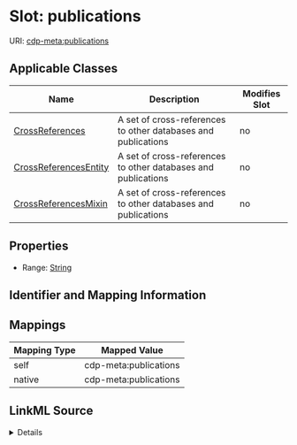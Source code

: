 

# Slot: publications

URI: [cdp-meta:publications](metadatapublications)



<!-- no inheritance hierarchy -->





## Applicable Classes

| Name | Description | Modifies Slot |
| --- | --- | --- |
| [CrossReferences](CrossReferences.md) | A set of cross-references to other databases and publications |  no  |
| [CrossReferencesEntity](CrossReferencesEntity.md) | A set of cross-references to other databases and publications |  no  |
| [CrossReferencesMixin](CrossReferencesMixin.md) | A set of cross-references to other databases and publications |  no  |







## Properties

* Range: [String](String.md)





## Identifier and Mapping Information








## Mappings

| Mapping Type | Mapped Value |
| ---  | ---  |
| self | cdp-meta:publications |
| native | cdp-meta:publications |




## LinkML Source

<details>
```yaml
name: publications
alias: publications
domain_of:
- CrossReferences
- CrossReferencesEntity
- CrossReferencesMixin
range: string

```
</details>
